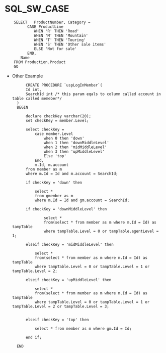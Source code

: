 # SQL_SW_CASE


        SELECT   ProductNumber, Category =  
              CASE ProductLine  
                 WHEN 'R' THEN 'Road'  
                 WHEN 'M' THEN 'Mountain'  
                 WHEN 'T' THEN 'Touring'  
                 WHEN 'S' THEN 'Other sale items'  
                 ELSE 'Not for sale'  
              END,  
           Name  
        FROM Production.Product  
        GO  


* Other Example

            CREATE PROCEDURE `uspLogInMember`(
            Id int,
            SearchId int /* this param eqals to column called account in table called memeber*/
        )
        BEGIN

            declare checkKey varchar(20);
            set checkKey = member.Level;

            select checkKey =
                case member.Level
                    when 0 then 'down'
                    when 1 then 'downMiddleLevel'
                    when 2 then 'midMiddleLevel'
                    when 3 then 'upMiddleLevel'
                    Else 'top'
                End, 
                m.Id, m.account
            from member as m
            where m.Id = Id and m.account = SearchId;

            if checkKey = 'down' then 

                select *
                from gmember as m 
                where m.Id = Id and gm.account = SearchId;

            if checkKey = 'downMiddleLevel' then

                    select *
                    from(select * from member as m where m.Id = Id) as tampTable
                    where tampTable.Level = 0 or tampTable.agentLevel = 1;

            elseif checkKey = 'midMiddleLevel' then

                select *
                from(select * from member as m where m.Id = Id) as tampTable
                where tampTable.Level = 0 or tampTable.Level = 1 or  tampTable.Level = 2; 

            elseif checkKey = 'upMiddleLevel' then

                select *
                from(select * from member as m where m.Id = Id) as tampTable
                where tampTable.Level = 0 or tampTable.Level = 1 or tampTable.Level = 2 or tampTable.Level = 3;


            elseif checkKey = 'top' then 

                select * from member as m where gm.Id = Id;

            end if;

        END
    
    
    
